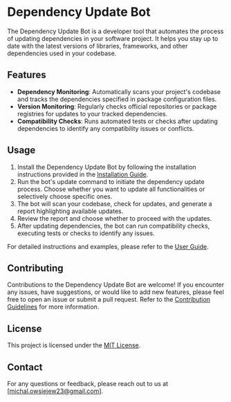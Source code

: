 # Dependency Update Bot

The Dependency Update Bot is a developer tool that automates the process of updating dependencies in your software project. It helps you stay up to date with the latest versions of libraries, frameworks, and other dependencies used in your codebase.

## Features

- **Dependency Monitoring**: Automatically scans your project's codebase and tracks the dependencies specified in package configuration files.
- **Version Monitoring**: Regularly checks official repositories or package registries for updates to your tracked dependencies.
- **Compatibility Checks**: Runs automated tests or checks after updating dependencies to identify any compatibility issues or conflicts.

## Usage

1. Install the Dependency Update Bot by following the installation instructions provided in the [Installation Guide](installation.md).
3. Run the bot's update command to initiate the dependency update process. Choose whether you want to update all functionalities or selectively choose specific ones.
4. The bot will scan your codebase, check for updates, and generate a report highlighting available updates.
5. Review the report and choose whether to proceed with the updates.
6. After updating dependencies, the bot can run compatibility checks, executing tests or checks to identify any issues.

For detailed instructions and examples, please refer to the [User Guide](user-guide.md).

## Contributing

Contributions to the Dependency Update Bot are welcome! If you encounter any issues, have suggestions, or would like to add new features, please feel free to open an issue or submit a pull request. Refer to the [Contribution Guidelines](CONTRIBUTING.md) for more information.

## License

This project is licensed under the [MIT License](LICENSE).

## Contact

For any questions or feedback, please reach out to us at [michal.owsiejew23@gmail.com].
